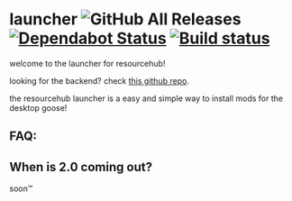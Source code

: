 # launcher ![GitHub All Releases](https://img.shields.io/github/downloads/desktopgooseunofficial/launcher/total) [![Dependabot Status](https://api.dependabot.com/badges/status?host=github&repo=DesktopGooseUnofficial/launcher)](https://dependabot.com) [![Build status](https://ci.appveyor.com/api/projects/status/q2iccrkgxriosdmd?svg=true)](https://ci.appveyor.com/project/VukAnd/launcher)

welcome to the launcher for resourcehub!

looking for the backend? check [this github repo](https://github.com/desktopgooseunofficial/launcher-backend).

the resourcehub launcher is a easy and simple way to install mods for the desktop goose!

## FAQ:

## When is 2.0 coming out?

soon™️
